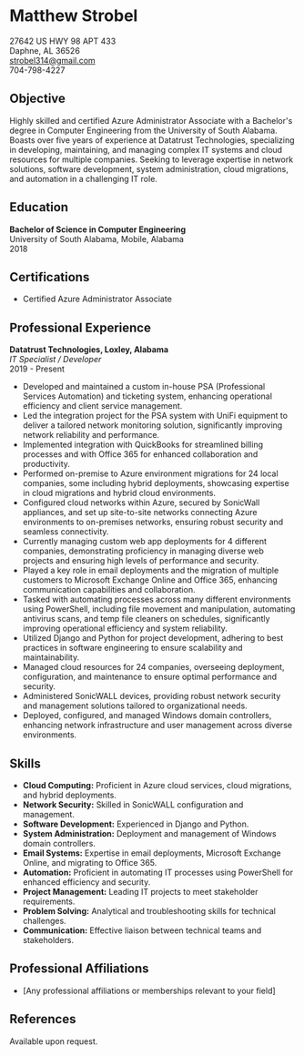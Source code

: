 # Matthew Strobel

27642 US HWY 98 APT 433  
Daphne, AL 36526  
strobel314@gmail.com  
704-798-4227  

## Objective
Highly skilled and certified Azure Administrator Associate with a Bachelor's degree in Computer Engineering from the University of South Alabama. Boasts over five years of experience at Datatrust Technologies, specializing in developing, maintaining, and managing complex IT systems and cloud resources for multiple companies. Seeking to leverage expertise in network solutions, software development, system administration, cloud migrations, and automation in a challenging IT role.

## Education
**Bachelor of Science in Computer Engineering**  
University of South Alabama, Mobile, Alabama  
2018

## Certifications
- Certified Azure Administrator Associate

## Professional Experience

**Datatrust Technologies, Loxley, Alabama**  
*IT Specialist / Developer*  
2019 - Present

- Developed and maintained a custom in-house PSA (Professional Services Automation) and ticketing system, enhancing operational efficiency and client service management.
- Led the integration project for the PSA system with UniFi equipment to deliver a tailored network monitoring solution, significantly improving network reliability and performance.
- Implemented integration with QuickBooks for streamlined billing processes and with Office 365 for enhanced collaboration and productivity.
- Performed on-premise to Azure environment migrations for 24 local companies, some including hybrid deployments, showcasing expertise in cloud migrations and hybrid cloud environments.
- Configured cloud networks within Azure, secured by SonicWall appliances, and set up site-to-site networks connecting Azure environments to on-premises networks, ensuring robust security and seamless connectivity.
- Currently managing custom web app deployments for 4 different companies, demonstrating proficiency in managing diverse web projects and ensuring high levels of performance and security.
- Played a key role in email deployments and the migration of multiple customers to Microsoft Exchange Online and Office 365, enhancing communication capabilities and collaboration.
- Tasked with automating processes across many different environments using PowerShell, including file movement and manipulation, automating antivirus scans, and temp file cleaners on schedules, significantly improving operational efficiency and system reliability.
- Utilized Django and Python for project development, adhering to best practices in software engineering to ensure scalability and maintainability.
- Managed cloud resources for 24 companies, overseeing deployment, configuration, and maintenance to ensure optimal performance and security.
- Administered SonicWALL devices, providing robust network security and management solutions tailored to organizational needs.
- Deployed, configured, and managed Windows domain controllers, enhancing network infrastructure and user management across diverse environments.


## Skills

- **Cloud Computing:** Proficient in Azure cloud services, cloud migrations, and hybrid deployments.
- **Network Security:** Skilled in SonicWALL configuration and management.
- **Software Development:** Experienced in Django and Python.
- **System Administration:** Deployment and management of Windows domain controllers.
- **Email Systems:** Expertise in email deployments, Microsoft Exchange Online, and migrating to Office 365.
- **Automation:** Proficient in automating IT processes using PowerShell for enhanced efficiency and security.
- **Project Management:** Leading IT projects to meet stakeholder requirements.
- **Problem Solving:** Analytical and troubleshooting skills for technical challenges.
- **Communication:** Effective liaison between technical teams and stakeholders.

## Professional Affiliations
- [Any professional affiliations or memberships relevant to your field]

## References
Available upon request.
